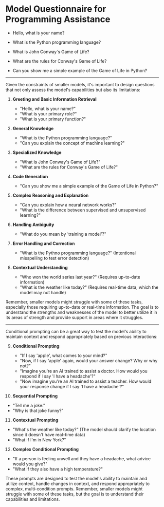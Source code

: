 # Model Questionnaire for Programming Assistance

- Hello, what is your name?

- What is the Python programming language?

- What is John Conway's Game of Life?

- What are the rules for Conway's Game of Life?

- Can you show me a simple example of the Game of Life in Python?

---

Given the constraints of smaller models, it's important to design questions that
not only assess the model's capabilities but also its limitations:

1. **Greeting and Basic Information Retrieval**

   - "Hello, what is your name?"
   - "What is your primary role?"
   - "What is your primary function?"

2. **General Knowledge**

   - "What is the Python programming language?"
   - "Can you explain the concept of machine learning?"

3. **Specialized Knowledge**

   - "What is John Conway's Game of Life?"
   - "What are the rules for Conway's Game of Life?"

4. **Code Generation**

   - "Can you show me a simple example of the Game of Life in Python?"

5. **Complex Reasoning and Explanation**

   - "Can you explain how a neural network works?"
   - "What is the difference between supervised and unsupervised learning?"

6. **Handling Ambiguity**

   - "What do you mean by 'training a model'?"

7. **Error Handling and Correction**

   - "What is the Pythno programming language?" (Intentional misspelling to test
     error detection)

8. **Contextual Understanding**
   - "Who won the world series last year?" (Requires up-to-date information)
   - "What is the weather like today?" (Requires real-time data, which the model
     may not handle)

Remember, smaller models might struggle with some of these tasks, especially
those requiring up-to-date or real-time information. The goal is to understand
the strengths and weaknesses of the model to better utilize it in its areas of
strength and provide support in areas where it struggles.

---

Conditional prompting can be a great way to test the model's ability to maintain
context and respond appropriately based on previous interactions:

9. **Conditional Prompting**

   - "If I say 'apple', what comes to your mind?"
   - "Now, if I say 'apple' again, would your answer change? Why or why not?"
   - "Imagine you're an AI trained to assist a doctor. How would you respond if
     I say 'I have a headache'?"
   - "Now imagine you're an AI trained to assist a teacher. How would your
     response change if I say 'I have a headache'?"

10. **Sequential Prompting**

- "Tell me a joke."
- "Why is that joke funny?"

11. **Contextual Prompting**

- "What's the weather like today?" (The model should clarify the location since
  it doesn't have real-time data)
- "What if I'm in New York?"

12. **Complex Conditional Prompting**

- "If a person is feeling unwell and they have a headache, what advice would you
  give?"
- "What if they also have a high temperature?"

These prompts are designed to test the model's ability to maintain and utilize
context, handle changes in context, and respond appropriately to complex,
multi-condition prompts. Remember, smaller models might struggle with some of
these tasks, but the goal is to understand their capabilities and limitations.
